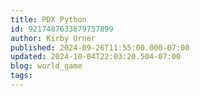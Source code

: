 ```yaml
---
title: PDX Python
id: 9217487633679757899
author: Kirby Urner
published: 2024-09-26T11:55:00.000-07:00
updated: 2024-10-04T22:03:20.504-07:00
blog: world_game
tags: 
---
```


